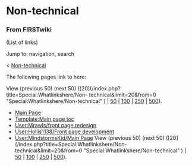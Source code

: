 # Non-technical

### From FIRSTwiki

(List of links)

Jump to: navigation, search

&lt; [Non-technical](/index.php?title=Non-technical&redirect=no "Non-
technical" )  

The following pages link to here:

View (previous 50) (next 50) ([20](/index.php?title=Special:Whatlinkshere/Non-
technical&limit=20&from=0 "Special:Whatlinkshere/Non-technical" ) |
[50](/index.php?title=Special:Whatlinkshere/Non-technical&limit=50&from=0
"Special:Whatlinkshere/Non-technical" ) |
[100](/index.php?title=Special:Whatlinkshere/Non-technical&limit=100&from=0
"Special:Whatlinkshere/Non-technical" ) |
[250](/index.php?title=Special:Whatlinkshere/Non-technical&limit=250&from=0
"Special:Whatlinkshere/Non-technical" ) |
[500](/index.php?title=Special:Whatlinkshere/Non-technical&limit=500&from=0
"Special:Whatlinkshere/Non-technical" )).

  * [Main Page](Main_Page "Main Page" )
  * [Template:Main page toc](Template:Main_page_toc "Template:Main page toc" )
  * [User:Mrawls/front page redesign](User:Mrawls/front_page_redesign "User:Mrawls/front page redesign" )
  * [User:Hollis1138/Front page development](User:Hollis1138/Front_page_development "User:Hollis1138/Front page development" )
  * [User:MindstormsKid/Main Page](User:MindstormsKid/Main_Page "User:MindstormsKid/Main Page" )
View (previous 50) (next 50) ([20](/index.php?title=Special:Whatlinkshere/Non-
technical&limit=20&from=0 "Special:Whatlinkshere/Non-technical" ) |
[50](/index.php?title=Special:Whatlinkshere/Non-technical&limit=50&from=0
"Special:Whatlinkshere/Non-technical" ) |
[100](/index.php?title=Special:Whatlinkshere/Non-technical&limit=100&from=0
"Special:Whatlinkshere/Non-technical" ) |
[250](/index.php?title=Special:Whatlinkshere/Non-technical&limit=250&from=0
"Special:Whatlinkshere/Non-technical" ) |
[500](/index.php?title=Special:Whatlinkshere/Non-technical&limit=500&from=0
"Special:Whatlinkshere/Non-technical" )).

